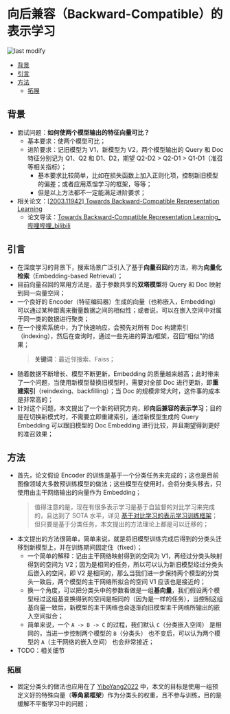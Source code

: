 向后兼容（Backward-Compatible）的表示学习
===
<!--START_SECTION:badge-->

![last modify](https://img.shields.io/static/v1?label=last%20modify&message=2022-07-27%2014:30:06&color=yellowgreen&style=flat-square)

<!--END_SECTION:badge-->

- [背景](#背景)
- [引言](#引言)
- [方法](#方法)
    - [拓展](#拓展)

## 背景

- 面试问题：**如何使两个模型输出的特征向量可比？**
    - 基本要求：使两个模型可比；
    - 进阶要求：记旧模型为 V1，新模型为 V2，两个模型输出的 Query 和 Doc 特征分别记为 Q1、Q2 和 D1、D2，期望 Q2-D2 > Q2-D1 > Q1-D1（准召等相关指标）；
        - 基本要求比较简单，比如在损失函数上加入正则化项，控制新旧模型的偏差；或者应用蒸馏学习的框架，等等；
        - 但是以上方法都不一定能满足进阶要求；
- 相关论文：[[2003.11942] Towards Backward-Compatible Representation Learning](https://arxiv.org/abs/2003.11942)
    - 论文导读：[Towards Backward-Compatible Representation Learning_哔哩哔哩_bilibili](https://www.bilibili.com/video/BV1d54y1i7Gs)

## 引言
- 在深度学习的背景下，搜索场景广泛引入了基于**向量召回**的方法，称为**向量化检索**（Embedding-based Retrieval）；
- 目前向量召回的常用方法是，基于参数共享的**双塔模型**将 Query 和 Doc 映射到同一向量空间；
- 一个良好的 Encoder（特征编码器）生成的向量（也称嵌入，Embedding）可以通过某种距离来衡量数据之间的相似性；或者说，可以在嵌入空间中对属于同一类的数据进行聚类；
    <!-- > 这里的 Query 和 Doc 均为图像，也可以是文本，但略有差异；图像查图像更像是一个分类/聚类任务，而文本查文本则是相似度任务，两者在大部分场景下不做区分，但分类一般在同模态数据中进行，相似度则没有这个要求； -->
- 在一个搜索系统中，为了快速响应，会预先对所有 Doc 构建索引（indexing），然后在查询时，通过一些先进的算法/框架，召回“相似”的结果；
    > **关键词**：最近邻搜索、Faiss；
- 随着数据不断增长、模型不断更新，Embedding 的质量越来越高；此时带来了一个问题，当使用新模型替换旧模型时，需要对全部 Doc 进行更新，即**重建索引**（reindexing、backfilling）；当 Doc 的规模非常大时，这件事的成本是非常高的；
- 针对这个问题，本文提出了一个新的研究方向，即**向后兼容的表示学习**；目的是在切换新模式时，不需要立即重建索引，通过新模型生成的 Query Embedding 可以跟旧模型的 Doc Embedding 进行比较，并且期望得到更好的准召效果；


## 方法
- 首先，论文假设 Encoder 的训练是基于一个分类任务来完成的；这也是目前图像领域大多数预训练模型的做法；这些模型在使用时，会将分类头移去，只使用由主干网络输出的向量作为 Embedding；
    > 值得注意的是，现在有很多表示学习是基于自监督的对比学习来完成的，且达到了 SOTA 水平，详见 [基于对比学习的表示学习训练框架](基于对比学习的表示学习训练框架.md)；但只要是基于分类任务，本文提出的方法理论上都是可以迁移的；
- 本文提出的方法很简单，简单来说，就是将旧模型训练完成后得到的分类头迁移到新模型上，并在训练期间固定住（fixed）；
    - 一个简单的解释：记由主干网络映射得到的空间为 V1，再经过分类头映射得到的空间为 V2；因为是相同的任务，所以可以认为新旧模型经过分类头后嵌入的空间，即 V2 是相同的，那么当我们进一步保持两个模型的分类头一致后，两个模型的主干网络所拟合的空间 V1 应该也是接近的；
    - 换一个角度，可以把分类头中的参数看做是一组**基向量**，我们假设两个模型经过这组基变换得到的空间是相同的（因为是一样的任务），当控制这组基向量一致后，新模型的主干网络也会逐渐向旧模型主干网络所输出的嵌入空间拟合；
    - 简单来说，一个 `A -> B -> C` 的过程，我们默认 `C`（分类嵌入空间） 是相同的，当进一步控制两个模型的 `B`（分类头） 也不变后，可以认为两个模型的 `A`（主干网络的嵌入空间） 也会非常接近；
- TODO：相关细节


### 拓展
- 固定分类头的做法也应用在了 [YiboYang2022](论文-2022-YiboYang.md) 中，本文的目标是使用一组预定义好的特殊向量（**等角紧框架**）作为分类头的权重，且不参与训练，目的是缓解不平衡学习中的问题；